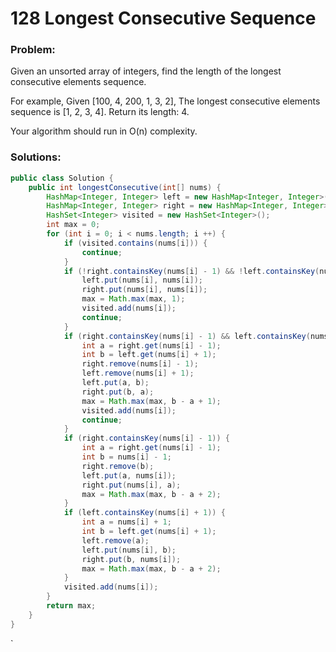 # 128 Longest Consecutive Sequence

### Problem:

Given an unsorted array of integers, find the length of the longest consecutive elements sequence.

For example,
Given [100, 4, 200, 1, 3, 2],
The longest consecutive elements sequence is [1, 2, 3, 4]. Return its length: 4.

Your algorithm should run in O(n) complexity.

### Solutions:

```java
public class Solution {
    public int longestConsecutive(int[] nums) {
        HashMap<Integer, Integer> left = new HashMap<Integer, Integer>();
        HashMap<Integer, Integer> right = new HashMap<Integer, Integer>();
        HashSet<Integer> visited = new HashSet<Integer>();
        int max = 0;
        for (int i = 0; i < nums.length; i ++) {
            if (visited.contains(nums[i])) {
                continue;
            }
            if (!right.containsKey(nums[i] - 1) && !left.containsKey(nums[i] + 1)) {
                left.put(nums[i], nums[i]);
                right.put(nums[i], nums[i]);
                max = Math.max(max, 1);             
                visited.add(nums[i]);
                continue;
            }
            if (right.containsKey(nums[i] - 1) && left.containsKey(nums[i] + 1)) {
                int a = right.get(nums[i] - 1);
                int b = left.get(nums[i] + 1);
                right.remove(nums[i] - 1);
                left.remove(nums[i] + 1);
                left.put(a, b);
                right.put(b, a);
                max = Math.max(max, b - a + 1);
                visited.add(nums[i]);
                continue;
            }
            if (right.containsKey(nums[i] - 1)) {
                int a = right.get(nums[i] - 1);
                int b = nums[i] - 1;
                right.remove(b);
                left.put(a, nums[i]);
                right.put(nums[i], a);
                max = Math.max(max, b - a + 2);
            }
            if (left.containsKey(nums[i] + 1)) {
                int a = nums[i] + 1;
                int b = left.get(nums[i] + 1);
                left.remove(a);
                left.put(nums[i], b);
                right.put(b, nums[i]);
                max = Math.max(max, b - a + 2);
            }
            visited.add(nums[i]);
        }
        return max;
    }
}
```

`